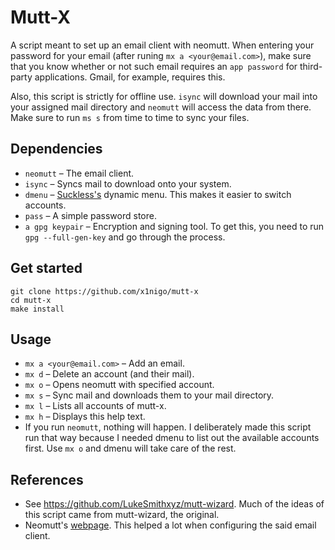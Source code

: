 # Mutt-X
A script meant to set up an email client with neomutt. When entering your password for your email 
(after runing `mx a <your@email.com>`), make sure that you know whether or not such email requires
an `app password` for third-party applications. Gmail, for example, requires this.

Also, this script is strictly for offline use. `isync` will download your mail into your
assigned mail directory and `neomutt` will access the data from there. Make sure to run `ms s`
from time to time to sync your files.

## Dependencies
- `neomutt` &ndash; The email client.
- `isync` &ndash; Syncs mail to download onto your system.
- `dmenu` &ndash; [Suckless's](http://suckless.org) dynamic menu. This makes it
easier to switch accounts.
- `pass` &ndash; A simple password store.
- `a gpg keypair` &ndash; Encryption and signing tool. To get this, you need
to run `gpg --full-gen-key` and go through the process.

## Get started
```
git clone https://github.com/x1nigo/mutt-x
cd mutt-x
make install
```

## Usage
- `mx a <your@email.com>` &ndash; Add an email.
- `mx d` &ndash; Delete an account (and their mail).
- `mx o` &ndash; Opens neomutt with specified account.
- `mx s` &ndash; Sync mail and downloads them to your mail directory.
- `mx l` &ndash; Lists all accounts of mutt-x.
- `mx h` &ndash; Displays this help text.
- If you run `neomutt`, nothing will happen. I deliberately made this script run
that way because I needed dmenu to list out the available accounts first. Use `mx o`
and dmenu will take care of the rest.

## References
- See https://github.com/LukeSmithxyz/mutt-wizard. Much of the ideas of this script
came from mutt-wizard, the original.
- Neomutt's [webpage](https://neomutt.org/). This helped a lot when configuring
the said email client.
